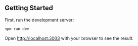## Getting Started

First, run the development server:

```bash
npm run dev
```

Open [http://localhost:3003](http://localhost:3003) with your browser to see the result.
